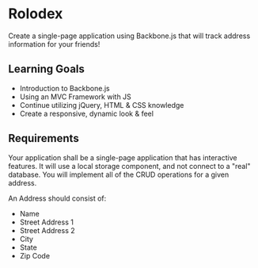 # Rolodex
Create a single-page application using Backbone.js that will track address information for your friends!

## Learning Goals
- Introduction to Backbone.js
- Using an MVC Framework with JS
- Continue utilizing jQuery, HTML & CSS knowledge
- Create a responsive, dynamic look & feel

## Requirements
Your application shall be a single-page application that has interactive features. It will use a local storage component, and not connect to a "real" database. You will implement all of the CRUD operations for a given address.

An Address should consist of:
- Name
- Street Address 1
- Street Address 2
- City
- State
- Zip Code

